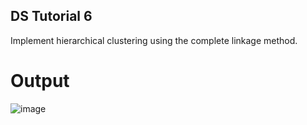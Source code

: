 ## DS Tutorial 6
Implement hierarchical clustering using the complete linkage method.

# Output
![image](https://github.com/user-attachments/assets/1e29492e-624d-443b-94a5-cdcbae367397)
